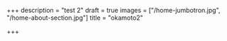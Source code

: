 +++
description = "test 2"
draft = true
images = ["/home-jumbotron.jpg", "/home-about-section.jpg"]
title = "okamoto2"

+++
